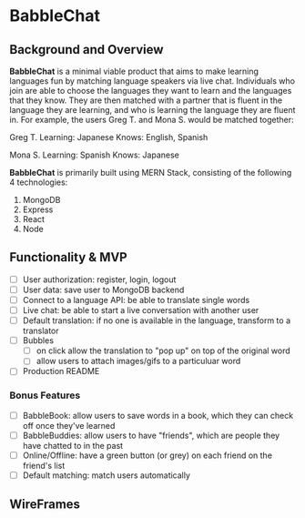 # BabbleChat

## Background and Overview 

**BabbleChat** is a minimal viable product that aims to make learning languages fun by matching language speakers via live chat. Individuals who join are able to choose the languages they want to learn and the languages that they know. They are then matched with a partner that is fluent in the language they are learning, and who is learning the language they are fluent in. For example, the users Greg T. and Mona S. would be matched together:  

Greg T. 
Learning: Japanese
Knows: English, Spanish

Mona S. 
Learning: Spanish
Knows: Japanese

**BabbleChat** is primarily built using MERN Stack, consisting of the following 4 technologies: 

1. MongoDB
2. Express 
3. React
4. Node 

## Functionality & MVP 

- [ ] User authorization: register, login, logout
- [ ] User data: save user to MongoDB backend 
- [ ] Connect to a language API: be able to translate single words
- [ ] Live chat: be able to start a live conversation with another user 
- [ ] Default translation: if no one is available in the language, transform to a translator 
- [ ] Bubbles
   * [ ] on click allow the translation to "pop up" on top of the original word 
   * [ ] allow users to attach images/gifs to a particuluar word 
- [ ] Production README 

### Bonus Features 
- [ ] BabbleBook: allow users to save words in a book, which they can check off once they've learned 
- [ ] BabbleBuddies: allow users to have "friends", which are people they have chatted to in the past 
- [ ] Online/Offline: have a green button (or grey) on each friend on the friend's list 
- [ ] Default matching: match users automatically 

## WireFrames
